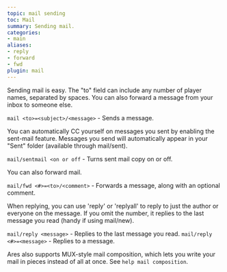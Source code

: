 ```yaml
---
topic: mail sending
toc: Mail
summary: Sending mail.
categories:
- main
aliases:
- reply
- forward
- fwd
plugin: mail
---
```

Sending mail is easy. The "to" field can include any number of player names, separated by spaces. You can also forward a message from your inbox to someone else.

`mail <to>=<subject>/<message>` - Sends a message.

You can automatically CC yourself on messages you sent by enabling the sent-mail feature.  Messages you send will automatically appear in your "Sent" folder (available through mail/sent).

`mail/sentmail <on or off` - Turns sent mail copy on or off.

You can also forward mail.

`mail/fwd <#>=<to>/<comment>` - Forwards a message, along with an optional comment.

When replying, you can use 'reply' or 'replyall' to reply to just the author or everyone on the message.  If you omit the number, it replies to the last message you read (handy if using mail/new).

`mail/reply <message>` - Replies to the last message you read.
`mail/reply <#>=<message>` - Replies to a message.

Ares also supports MUX-style mail composition, which lets you write your mail in pieces instead of all at once.  See `help mail composition`.
